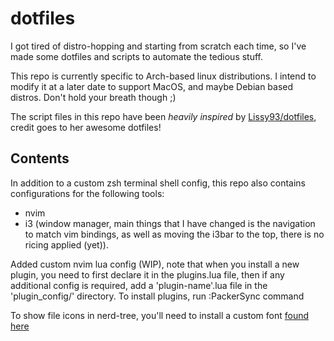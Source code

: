 # dotfiles

I got tired of distro-hopping and starting from scratch each time, so I've made some dotfiles and scripts to automate the tedious stuff.

This repo is currently specific to Arch-based linux distributions. I intend to modify it at a later date to support MacOS, and maybe Debian based distros. Don't hold your breath though ;)

The script files in this repo have been *heavily inspired* by [Lissy93/dotfiles](https://github.com/Lissy93/dotfiles), credit goes to her awesome dotfiles!

## Contents
In addition to a custom zsh terminal shell config, this repo also contains configurations for the following tools:
- nvim
- i3 (window manager, main things that I have changed is the navigation to match vim bindings, as well as moving the i3bar to the top, there is no ricing applied (yet)).


Added custom nvim lua config (WIP), note that when you install a new plugin, you need to first declare it in the plugins.lua file, then if any additional config is required, add a 'plugin-name'.lua file in the 'plugin_config/' directory.
To install plugins, run :PackerSync command

To show file icons in nerd-tree, you'll need to install a custom font [found here](https://www.nerdfonts.com/font-downloads)
